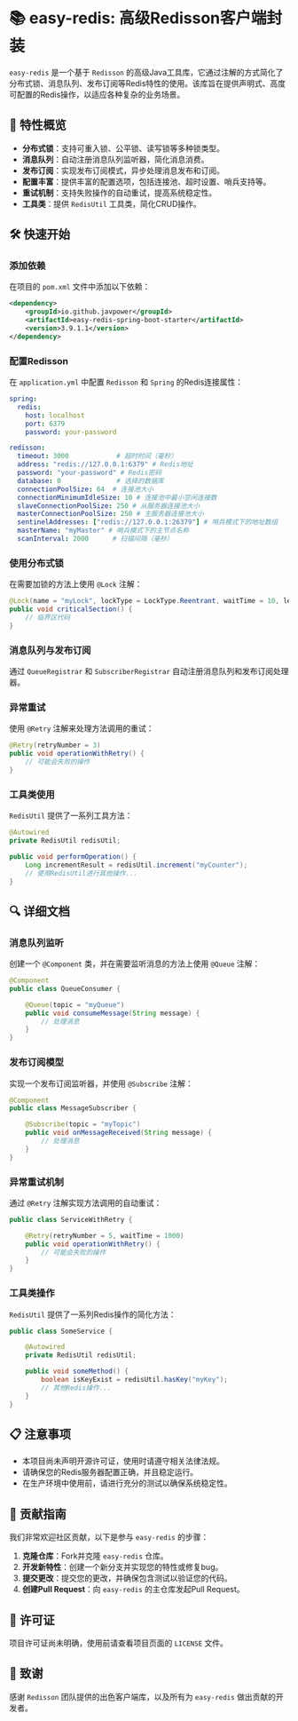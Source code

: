 
# 📚 easy-redis: 高级Redisson客户端封装

`easy-redis` 是一个基于 `Redisson` 的高级Java工具库，它通过注解的方式简化了分布式锁、消息队列、发布订阅等Redis特性的使用。该库旨在提供声明式、高度可配置的Redis操作，以适应各种复杂的业务场景。

## 🌈 特性概览

- **分布式锁**：支持可重入锁、公平锁、读写锁等多种锁类型。
- **消息队列**：自动注册消息队列监听器，简化消息消费。
- **发布订阅**：实现发布订阅模式，异步处理消息发布和订阅。
- **配置丰富**：提供丰富的配置选项，包括连接池、超时设置、哨兵支持等。
- **重试机制**：支持失败操作的自动重试，提高系统稳定性。
- **工具类**：提供 `RedisUtil` 工具类，简化CRUD操作。

## 🛠️ 快速开始

### 添加依赖

在项目的 `pom.xml` 文件中添加以下依赖：

```xml
<dependency>
    <groupId>io.github.javpower</groupId>
    <artifactId>easy-redis-spring-boot-starter</artifactId>
    <version>3.9.1.1</version>
</dependency>
```

### 配置Redisson

在 `application.yml` 中配置 `Redisson` 和 `Spring` 的Redis连接属性：

```yaml
spring:
  redis:
    host: localhost
    port: 6379
    password: your-password

redisson:
  timeout: 3000            # 超时时间（毫秒）
  address: "redis://127.0.0.1:6379" # Redis地址
  password: "your-password" # Redis密码
  database: 0              # 选择的数据库
  connectionPoolSize: 64  # 连接池大小
  connectionMinimumIdleSize: 10 # 连接池中最小空闲连接数
  slaveConnectionPoolSize: 250 # 从服务器连接池大小
  masterConnectionPoolSize: 250 # 主服务器连接池大小
  sentinelAddresses: ["redis://127.0.0.1:26379"] # 哨兵模式下的地址数组
  masterName: "myMaster" # 哨兵模式下的主节点名称
  scanInterval: 2000      # 扫描间隔（毫秒）
```

### 使用分布式锁

在需要加锁的方法上使用 `@Lock` 注解：

```java
@Lock(name = "myLock", lockType = LockType.Reentrant, waitTime = 10, leaseTime = 300)
public void criticalSection() {
    // 临界区代码
}
```

### 消息队列与发布订阅

通过 `QueueRegistrar` 和 `SubscriberRegistrar` 自动注册消息队列和发布订阅处理器。

### 异常重试

使用 `@Retry` 注解来处理方法调用的重试：

```java
@Retry(retryNumber = 3)
public void operationWithRetry() {
    // 可能会失败的操作
}
```

### 工具类使用

`RedisUtil` 提供了一系列工具方法：

```java
@Autowired
private RedisUtil redisUtil;

public void performOperation() {
    Long incrementResult = redisUtil.increment("myCounter");
    // 使用RedisUtil进行其他操作...
}
```

## 🔍 详细文档

### 消息队列监听

创建一个 `@Component` 类，并在需要监听消息的方法上使用 `@Queue` 注解：

```java
@Component
public class QueueConsumer {

    @Queue(topic = "myQueue")
    public void consumeMessage(String message) {
        // 处理消息
    }
}
```

### 发布订阅模型

实现一个发布订阅监听器，并使用 `@Subscribe` 注解：

```java
@Component
public class MessageSubscriber {

    @Subscribe(topic = "myTopic")
    public void onMessageReceived(String message) {
        // 处理消息
    }
}
```

### 异常重试机制

通过 `@Retry` 注解实现方法调用的自动重试：

```java
public class ServiceWithRetry {

    @Retry(retryNumber = 5, waitTime = 1000)
    public void operationWithRetry() {
        // 可能会失败的操作
    }
}
```

### 工具类操作

`RedisUtil` 提供了一系列Redis操作的简化方法：

```java
public class SomeService {

    @Autowired
    private RedisUtil redisUtil;

    public void someMethod() {
        boolean isKeyExist = redisUtil.hasKey("myKey");
        // 其他Redis操作...
    }
}
```

## 📋 注意事项

- 本项目尚未声明开源许可证，使用时请遵守相关法律法规。
- 请确保您的Redis服务器配置正确，并且稳定运行。
- 在生产环境中使用前，请进行充分的测试以确保系统稳定性。

## 🤝 贡献指南

我们非常欢迎社区贡献，以下是参与 `easy-redis` 的步骤：

1. **克隆仓库**：Fork并克隆 `easy-redis` 仓库。
2. **开发新特性**：创建一个新分支并实现您的特性或修复bug。
3. **提交更改**：提交您的更改，并确保包含测试以验证您的代码。
4. **创建Pull Request**：向 `easy-redis` 的主仓库发起Pull Request。

## 📜 许可证

项目许可证尚未明确，使用前请查看项目页面的 `LICENSE` 文件。

## 🙏 致谢

感谢 `Redisson` 团队提供的出色客户端库，以及所有为 `easy-redis` 做出贡献的开发者。
